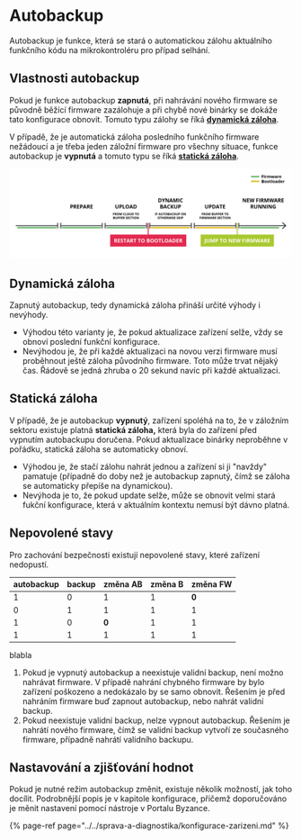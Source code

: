 # Autobackup

Autobackup je funkce, která se stará o automatickou zálohu aktuálního funkčního kódu na mikrokontroléru pro případ selhání.

## Vlastnosti autobackup

Pokud je funkce autobackup **zapnutá**, při nahrávání nového firmware se původně běžící firmware zazálohuje a při chybě nové binárky se dokáže tato konfigurace obnovit. Tomuto typu zálohy se říká [**dynamická záloha**](autobackup.md#dynamicka-zaloha).

V případě, že je automatická záloha posledního funkčního firmware nežádoucí a je třeba jeden záložní firmware pro všechny situace, funkce autobackup je **vypnutá** a tomuto typu se říká [**statická záloha**](autobackup.md#staticka-zaloha).

![](../../../.gitbook/assets/autobackup.png)

## Dynamická záloha

Zapnutý autobackup, tedy dynamická záloha přináší určité výhody i nevýhody.

* Výhodou této varianty je, že pokud aktualizace zařízení selže, vždy se obnoví poslední funkční konfigurace.
* Nevýhodou je, že při každé aktualizaci na novou verzi firmware musí proběhnout ještě záloha původního firmware. Toto může trvat nějaký čas. Řádově se jedná zhruba o 20 sekund navíc při každé aktualizaci.

## Statická záloha

V případě, že je autobackup **vypnutý**, zařízení spoléhá na to, že v záložním sektoru existuje platná **statická záloha,** která byla do zařízení před vypnutím autobackupu doručena. Pokud aktualizace binárky neproběhne v pořádku, statická záloha se automaticky obnoví.

* Výhodou je, že stačí zálohu nahrát jednou a zařízení si ji "navždy" pamatuje \(případně do doby než je autobackup zapnutý, čímž se záloha se automaticky přepíše na dynamickou\).
* Nevýhoda je to, že pokud update selže, může se obnovit velmi stará fukční konfigurace, která v aktuálním kontextu nemusí být dávno platná.

## Nepovolené stavy

Pro zachování bezpečnosti existují nepovolené stavy, které zařízení nedopustí.

| autobackup | backup | změna AB | změna B | změna FW |
| :--- | :--- | :--- | :--- | :--- |
| 1 | 0 | 1 | 1 | **0** |
| 0 | 1 | 1 | 1 | 1 |
| 1 | 0 | **0** | 1 | 1 |
| 1 | 1 | 1 | 1 | 1 |

blabla

1. Pokud je vypnutý autobackup a neexistuje validní backup, není možno nahrávat firmware. V případě nahrání chybného firmware by bylo zařízení poškozeno a nedokázalo by se samo obnovit. Řešením je před nahráním firmware buď zapnout autobackup, nebo nahrát validní backup.
2. Pokud neexistuje validní backup, nelze vypnout autobackup. Řešením je nahrátí nového firmware, čímž se validní backup vytvoří ze současného firmware, případně nahrátí validního backupu.

## Nastavování a zjišťování hodnot

Pokud je nutné režim autobackup změnit, existuje několik možností, jak toho docílit. Podrobnější popis je v kapitole konfigurace, přičemž doporučováno je měnit nastavení pomocí nástroje v Portalu Byzance.

{% page-ref page="../../sprava-a-diagnostika/konfigurace-zarizeni.md" %}

